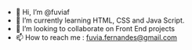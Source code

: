 - 👋 Hi, I’m @fuviaf
- 🌱 I’m currently learning HTML, CSS and Java Script.
- 💞️ I’m looking to collaborate on Front End projects 
- 📫 How to reach me : fuvia.fernandes@gmail.com

